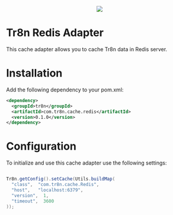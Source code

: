 <p align="center">
  <img src="https://raw.github.com/tr8n/tr8n/master/doc/screenshots/tr8nlogo.png">
</p>

Tr8n Redis Adapter
==================

This cache adapter allows you to cache Tr8n data in Redis server. 


Installation
==================

Add the following dependency to your pom.xml:

```xml
<dependency>
  <groupId>tr8n</groupId>
  <artifactId>com.tr8n.cache.redis</artifactId>
  <version>0.1.0</version>
</dependency>
```


Configuration
==================

To initialize and use this cache adapter use the following settings:

```java

Tr8n.getConfig().setCache(Utils.buildMap(
  "class",  "com.tr8n.cache.Redis",
  "host",   "localhost:6379",
  "version",  1,
  "timeout",  3600
));

```

